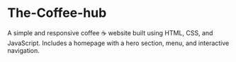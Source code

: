 # The-Coffee-hub
A simple and responsive coffee ☕ website built using HTML, CSS, and JavaScript. Includes a homepage with a hero section, menu, and interactive navigation.
